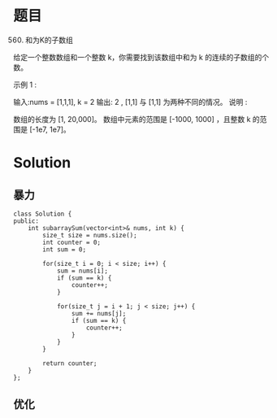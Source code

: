 # 题目
560. 和为K的子数组

给定一个整数数组和一个整数 k，你需要找到该数组中和为 k 的连续的子数组的个数。

示例 1 :

输入:nums = [1,1,1], k = 2
输出: 2 , [1,1] 与 [1,1] 为两种不同的情况。
说明 :

数组的长度为 [1, 20,000]。
数组中元素的范围是 [-1000, 1000] ，且整数 k 的范围是 [-1e7, 1e7]。


#  Solution


## 暴力
```
class Solution {
public:
    int subarraySum(vector<int>& nums, int k) {
        size_t size = nums.size();
        int counter = 0;
        int sum = 0;

        for(size_t i = 0; i < size; i++) {
            sum = nums[i];
            if (sum == k) {
                counter++;
            }

            for(size_t j = i + 1; j < size; j++) {
                sum += nums[j];
                if (sum == k) {
                    counter++;
                }
            }
        }

        return counter;
    }
};
```

## 优化
```

```
